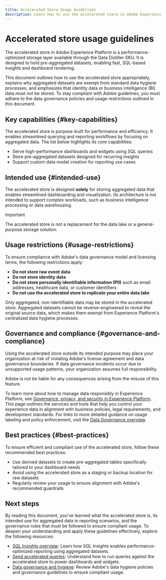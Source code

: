 ```yaml
---
title: Accelerated Store Usage Guidelines
description: Learn how to use the accelerated store in Adobe Experience Platform for fast, SQL-based insights using aggregated data. This page outlines its intended use, restrictions on identity and BI data, and best practices to ensure compliance with Adobe's data governance policies.
---
```

# Accelerated store usage guidelines

The accelerated store in Adobe Experience Platform is a performance-optimized storage layer available through the Data Distiller SKU. It is designed to hold pre-aggregated datasets, enabling fast, SQL-based insights and dashboard rendering.

This document outlines how to use the accelerated store appropriately, explains why aggregated datasets are exempt from standard data hygiene processes, and emphasizes that identity data or business intelligence (BI) data must not be stored. To stay compliant with Adobe guidelines, you must adhere to the data governance policies and usage restrictions outlined in this document.

## Key capabilities {#key-capabilities}

The accelerated store is purpose-built for performance and efficiency. It enables streamlined querying and reporting workflows by focusing on aggregated data. The list below highlights its core capabilities:

- Serve high-performance dashboards and widgets using SQL queries
- Store pre-aggregated datasets designed for recurring insights
- Support custom data model creation for reporting use cases

## Intended use {#intended-use}

The accelerated store is designed **solely** for storing aggregated data that enables streamlined dashboarding and visualization. Its architecture is not intended to support complex workloads, such as business intelligence processing or data warehousing.

>[!IMPORTANT]
>
>The accelerated store is not a replacement for the data lake or a general-purpose storage solution.

## Usage restrictions {#usage-restrictions}

To ensure compliance with Adobe's data governance model and licensing terms, the following restrictions apply:

- **Do not store raw event data**
- **Do not store identity data**
- **Do not store personally identifiable information (PII)** such as email addresses, healthcare data, or customer identifiers
- **Do not use the accelerated store to replicate your entire data lake**

Only aggregated, non-identifiable data may be stored in the accelerated store. Aggregated datasets cannot be reverse-engineered to reveal the original source data, which makes them exempt from Experience Platform's centralized data hygiene processes.

## Governance and compliance {#governance-and-compliance}

Using the accelerated store outside its intended purpose may place your organization at risk of violating Adobe's license agreement and data governance boundaries. If data governance incidents occur due to unsupported usage patterns, your organization assumes full responsibility.

Adobe is not be liable for any consequences arising from the misuse of this feature.

To learn more about how to manage data responsibly in Experience Platform, see [Governance, privacy, and security in Experience Platform](../../../landing/governance-privacy-security/overview.md). This page outlines the services and tools that help you control your experience data in alignment with business policies, legal requirements, and development standards. For links to more detailed guidance on usage labeling and policy enforcement, visit the [Data Governance overview](../../../data-governance/home.md).

## Best practices {#best-practices}

To ensure efficient and compliant use of the accelerated store, follow these recommended best practices:

- Use derived datasets to create pre-aggregated tables specifically tailored to your dashboard needs
- Avoid using the accelerated store as a staging or backup location for raw datasets
- Regularly review your usage to ensure alignment with Adobe's recommended guardrails

## Next steps

By reading this document, you've learned what the accelerated store is, its intended use for aggregated data in reporting scenarios, and the governance rules that must be followed to ensure compliant usage. To deepen your understanding and apply these guidelines effectively, explore the following resources:

- [SQL Insights overview](./overview.md): Learn how SQL Insights enables performance-optimized reporting using aggregated datasets.
- [Send accelerated queries](./send-accelerated-queries.md): Understand how to run queries against the accelerated store to power dashboards and widgets.
- [Data governance and hygiene](../../data-governance/overview.md): Review Adobe's data hygiene policies and governance guidelines to ensure compliant usage.
